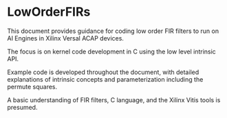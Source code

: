 # LowOrderFIRs
This document provides guidance for coding low order FIR filters to run on AI Engines in Xilinx Versal ACAP devices.

The focus is on kernel code development in C using the low level intrinsic API.

Example code is developed throughout the document, with detailed explanations of intrinsic
concepts and parameterization including the permute squares.

A basic understanding of FIR filters, C language, and the Xilinx Vitis tools is presumed.
